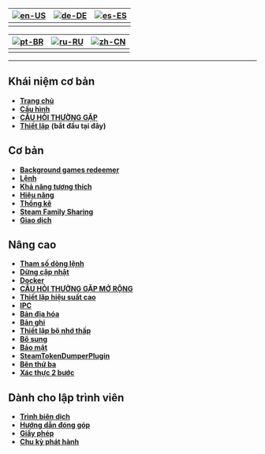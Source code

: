 | [![en-US](https://raw.githubusercontent.com/hjnilsson/country-flags/master/png100px/us.png)](https://github.com/JustArchiNET/ArchiSteamFarm/wiki/Home) | [![de-DE](https://raw.githubusercontent.com/hjnilsson/country-flags/master/png100px/de.png)](https://github.com/JustArchiNET/ArchiSteamFarm/wiki/Home-de-DE) | [![es-ES](https://raw.githubusercontent.com/hjnilsson/country-flags/master/png100px/es.png)](https://github.com/JustArchiNET/ArchiSteamFarm/wiki/Home-es-ES) |
| ------------------------------------------------------------------------------------------------------------------------------------------------------ | ------------------------------------------------------------------------------------------------------------------------------------------------------------ | ------------------------------------------------------------------------------------------------------------------------------------------------------------ |
|                                                                                                                                                        |                                                                                                                                                              |                                                                                                                                                              |

| [![pt-BR](https://raw.githubusercontent.com/hjnilsson/country-flags/master/png100px/br.png)](https://github.com/JustArchiNET/ArchiSteamFarm/wiki/Home-pt-BR) | [![ru-RU](https://raw.githubusercontent.com/hjnilsson/country-flags/master/png100px/ru.png)](https://github.com/JustArchiNET/ArchiSteamFarm/wiki/Home-ru-RU) | [![zh-CN](https://raw.githubusercontent.com/hjnilsson/country-flags/master/png100px/cn.png)](https://github.com/JustArchiNET/ArchiSteamFarm/wiki/Home-zh-CN) |
| ------------------------------------------------------------------------------------------------------------------------------------------------------------ | ------------------------------------------------------------------------------------------------------------------------------------------------------------ | ------------------------------------------------------------------------------------------------------------------------------------------------------------ |
|                                                                                                                                                              |                                                                                                                                                              |                                                                                                                                                              |

* * *

## Khái niệm cơ bản

* **[Trang chủ](https://github.com/JustArchiNET/ArchiSteamFarm/wiki/Home)**
* **[Cấu hình](https://github.com/JustArchiNET/ArchiSteamFarm/wiki/Configuration)**
* **[CÂU HỎI THƯỜNG GẶP](https://github.com/JustArchiNET/ArchiSteamFarm/wiki/FAQ)**
* **[Thiết lập](https://github.com/JustArchiNET/ArchiSteamFarm/wiki/Setting-up)** **(bắt đầu tại đây)**

## Cơ bản

* **[Background games redeemer](https://github.com/JustArchiNET/ArchiSteamFarm/wiki/Background-games-redeemer)**
* **[Lệnh](https://github.com/JustArchiNET/ArchiSteamFarm/wiki/Commands)**
* **[Khả năng tương thích](https://github.com/JustArchiNET/ArchiSteamFarm/wiki/Compatibility)**
* **[Hiệu năng](https://github.com/JustArchiNET/ArchiSteamFarm/wiki/Performance)**
* **[Thống kê](https://github.com/JustArchiNET/ArchiSteamFarm/wiki/Statistics)**
* **[Steam Family Sharing](https://github.com/JustArchiNET/ArchiSteamFarm/wiki/Steam-Family-Sharing)**
* **[Giao dịch](https://github.com/JustArchiNET/ArchiSteamFarm/wiki/Trading)**

## Nâng cao

* **[Tham số dòng lệnh](https://github.com/JustArchiNET/ArchiSteamFarm/wiki/Command-line-arguments)**
* **[Dừng cập nhật](https://github.com/JustArchiNET/ArchiSteamFarm/wiki/Deprecation)**
* **[Docker](https://github.com/JustArchiNET/ArchiSteamFarm/wiki/Docker)**
* **[CÂU HỎI THƯỜNG GẶP MỞ RỘNG](https://github.com/JustArchiNET/ArchiSteamFarm/wiki/Extended-FAQ)**
* **[Thiết lập hiệu suất cao](https://github.com/JustArchiNET/ArchiSteamFarm/wiki/High-performance-setup)**
* **[IPC](https://github.com/JustArchiNET/ArchiSteamFarm/wiki/IPC)**
* **[Bản địa hóa](https://github.com/JustArchiNET/ArchiSteamFarm/wiki/Localization)**
* **[Bản ghi](https://github.com/JustArchiNET/ArchiSteamFarm/wiki/Logging)**
* **[Thiết lập bộ nhớ thấp](https://github.com/JustArchiNET/ArchiSteamFarm/wiki/Low-memory-setup)**
* **[Bổ sung](https://github.com/JustArchiNET/ArchiSteamFarm/wiki/Plugins)**
* **[Bảo mật](https://github.com/JustArchiNET/ArchiSteamFarm/wiki/Security)**
* **[SteamTokenDumperPlugin](https://github.com/JustArchiNET/ArchiSteamFarm/wiki/SteamTokenDumperPlugin)**
* **[Bên thứ ba](https://github.com/JustArchiNET/ArchiSteamFarm/wiki/Third-party)**
* **[Xác thực 2 bước](https://github.com/JustArchiNET/ArchiSteamFarm/wiki/Two-factor-authentication)**

## Dành cho lập trình viên

* **[Trình biên dịch](https://github.com/JustArchiNET/ArchiSteamFarm/wiki/Compilation)**
* **[Hướng dẫn đóng góp](https://github.com/JustArchiNET/ArchiSteamFarm/blob/main/.github/CONTRIBUTING.md)**
* **[Giấy phép](https://github.com/JustArchiNET/ArchiSteamFarm/wiki/License)**
* **[Chu kỳ phát hành](https://github.com/JustArchiNET/ArchiSteamFarm/wiki/Release-cycle)**